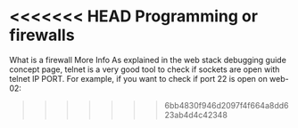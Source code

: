 <<<<<<< HEAD
Programming or firewalls
=======
What is a firewall
More Info
As explained in the web stack debugging guide concept page, telnet is a very good tool to check if sockets are open with telnet IP PORT. For example, if you want to check if port 22 is open on web-02:
>>>>>>> 6bb4830f946d2097f4f664a8dd623ab4d4c42348
